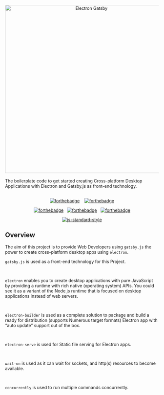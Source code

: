 <div align="center">
<img alt="Electron Gatsby" src="https://raw.githubusercontent.com/soulehshaikh99/repo/master/svg/Electron_Gatsby.svg" width="550" />
</div>
<br />
The boilerplate code to get started creating Cross-platform Desktop Applications with Electron and Gatsby.js as front-end technology.
<br />
<br />
<div align="center">

[![forthebadge](http://forthebadge.com/images/badges/built-by-developers.svg)](http://forthebadge.com)&nbsp;&nbsp;&nbsp;&nbsp;[![forthebadge](http://forthebadge.com/images/badges/makes-people-smile.svg)](http://forthebadge.com)<br />

[![forthebadge](http://forthebadge.com/images/badges/uses-html.svg)](http://forthebadge.com)&nbsp;&nbsp;&nbsp;[![forthebadge](http://forthebadge.com/images/badges/uses-css.svg)](http://forthebadge.com)&nbsp;&nbsp;&nbsp;[![forthebadge](http://forthebadge.com/images/badges/uses-js.svg)](http://forthebadge.com)

[![js-standard-style](https://cdn.rawgit.com/feross/standard/master/badge.svg)](https://github.com/feross/standard)
</div>

## Overview

The aim of this project is to provide Web Developers using `gatsby.js` the power to create cross-platform desktop apps using `electron`. 

`gatsby.js` is used as a front-end technology for this Project.

<br/>

`electron` enables you to create desktop applications with pure JavaScript by providing a runtime with rich native (operating system) APIs. You could see it as a variant of the Node.js runtime that is focused on desktop applications instead of web servers.

<br/>

`electron-builder` is used as a complete solution to package and build a ready for distribution (supports Numerous target formats) Electron app with “auto update” support out of the box.

<br/>

`electron-serve` is used for Static file serving for Electron apps.

<br/>

`wait-on` is used as it can wait for sockets, and http(s) resources to become available.

<br/>

`concurrently` is used to run multiple commands concurrently.

<!-- The aim of this project is to remove the need of manually setting up electron apps using vue. electron-vue takes advantage of `vue-cli` for scaffolding, `webpack` with `vue-loader`, `electron-packager` or `electron-builder`, and some of the most used plugins like `vue-router`, `vuex`, and so much more. -->

<!-- # create-gatsby-electron-app
A simple starter project to get up and developing quickly with the blend of Gatsby and Electron JS for building a Native Desktop App on various OS Platforms like Windows, Linux and macOS using Electron Builder. -->
